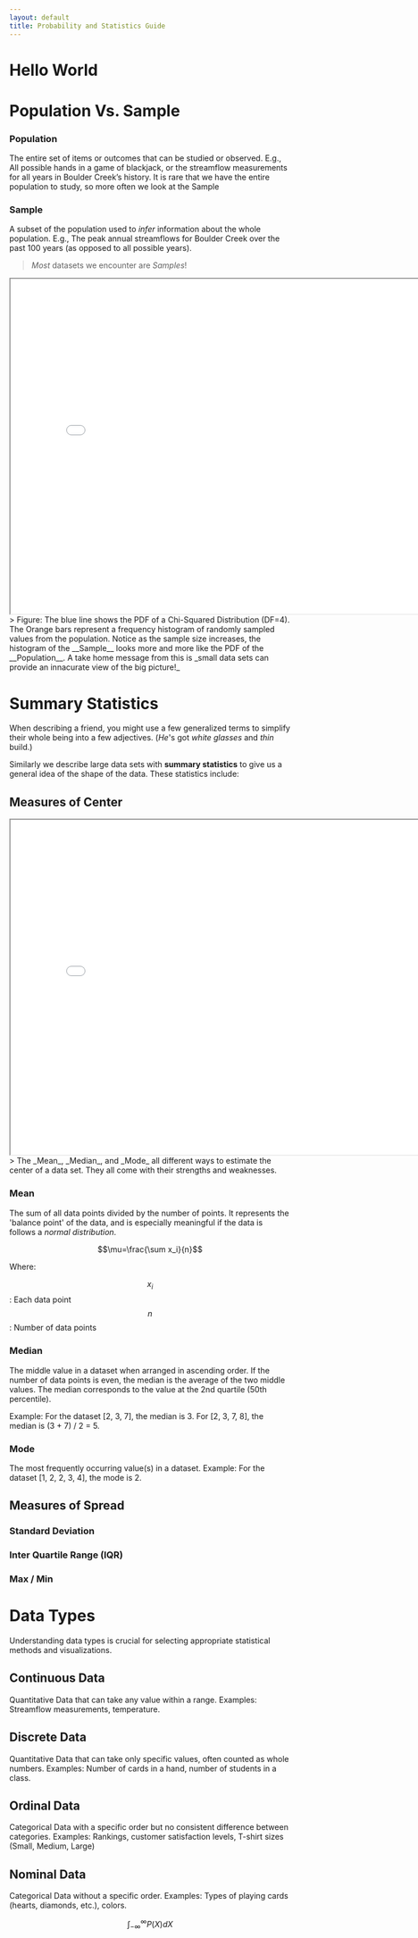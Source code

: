 ```yaml
---
layout: default
title: Probability and Statistics Guide
---
```



Hello World
===========

Population Vs. Sample
=====================

### Population

The entire set of items or outcomes that can be studied or observed.
E.g., All possible hands in a game of blackjack, or the streamflow measurements for all years in Boulder Creek’s history. It is rare that we have the entire population to study, so more often we look at the Sample

### Sample
A subset of the population used to _infer_ information about the whole population.
E.g., The peak annual streamflows for Boulder Creek over the past 100 years (as opposed to all possible years).

> _Most_ datasets we encounter are _Samples_!


<iframe src="Figures/chi_squared_interactive.html" width="800" height="600"></iframe>
> Figure: The blue line shows the PDF of a Chi-Squared Distribution (DF=4). The Orange bars represent a frequency histogram of randomly sampled values from the population. Notice as the sample size increases, the histogram of the __Sample__ looks more and more like the PDF of the __Population__. A take home message from this is _small data sets can provide an innacurate view of the big picture!_

Summary Statistics
==================
When describing a friend, you might use a few generalized terms to simplify their whole being into a few adjectives. (_He_'s got _white glasses_ and _thin_ build.)

Similarly we describe large data sets with __summary statistics__ to give us a general idea of the shape of the data. These statistics include:

Measures of Center
----
<iframe src="Figures/chi_squared_pdf_corrected_mode.html" width="800" height="600"></iframe>
> The _Mean_, _Median_, and _Mode_ all different ways to estimate the center of a data set. They all come with their strengths and weaknesses.

### Mean

The sum of all data points divided by the number of points. It represents the 'balance point' of the data, and is especially meaningful if the data is follows a _normal distribution_.

$$\mu=\frac{\sum x_i}{n}$$


Where:


$$x_i$$: Each data point
$$n$$: Number of data points


### Median

The middle value in a dataset when arranged in ascending order. If the number of data points is even, the median is the average of the two middle values. The median corresponds to the value at the 2nd quartile (50th percentile).

Example: For the dataset [2, 3, 7], the median is 3. For [2, 3, 7, 8], the median is (3 + 7) / 2 = 5.


### Mode

The most frequently occurring value(s) in a dataset.
Example: For the dataset [1, 2, 2, 3, 4], the mode is 2. 


Measures of Spread
---

### Standard Deviation

### Inter Quartile Range (IQR)

### Max / Min

Data Types
==========
Understanding data types is crucial for selecting appropriate statistical methods and visualizations.

## Continuous Data
Quantitative Data that can take any value within a range. Examples: Streamflow measurements, temperature.
## Discrete Data
Quantitative Data that can take only specific values, often counted as whole numbers. Examples: Number of cards in a hand, number of students in a class.
## Ordinal Data
Categorical Data with a specific order but no consistent difference between categories. Examples: Rankings, customer satisfaction levels, T-shirt sizes (Small, Medium, Large)
## Nominal Data
Categorical Data without a specific order. Examples: Types of playing cards (hearts, diamonds, etc.), colors.





$$ \int_{-\infty}^{\infty} P(X) dX$$